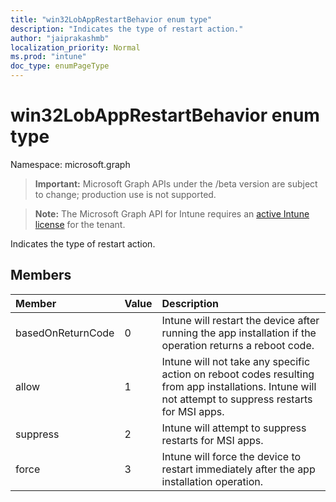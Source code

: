 ```yaml
---
title: "win32LobAppRestartBehavior enum type"
description: "Indicates the type of restart action."
author: "jaiprakashmb"
localization_priority: Normal
ms.prod: "intune"
doc_type: enumPageType
---
```


# win32LobAppRestartBehavior enum type

Namespace: microsoft.graph

> **Important:** Microsoft Graph APIs under the /beta version are subject to change; production use is not supported.

> **Note:** The Microsoft Graph API for Intune requires an [active Intune license](https://go.microsoft.com/fwlink/?linkid=839381) for the tenant.

Indicates the type of restart action.

## Members
|Member|Value|Description|
|:---|:---|:---|
|basedOnReturnCode|0|Intune will restart the device after running the app installation if the operation returns a reboot code.|
|allow|1|Intune will not take any specific action on reboot codes resulting from app installations. Intune will not attempt to suppress restarts for MSI apps.|
|suppress|2|Intune will attempt to suppress restarts for MSI apps.|
|force|3|Intune will force the device to restart immediately after the app installation operation.|






